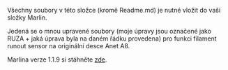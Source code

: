 Všechny soubory v této složce (kromě Readme.md) je nutné vložit do vaší složky Marlin.

Jedená se o mnou upravené soubory (moje úpravy jsou označené jako RUZA + jaká úprava byla na daném řádku provedena) pro funkci filament runout sensor na originální desce Anet A8.

Marlina verze 1.1.9 si stáhněte [zde](https://github.com/MarlinFirmware/Marlin/tree/1.1.x).
